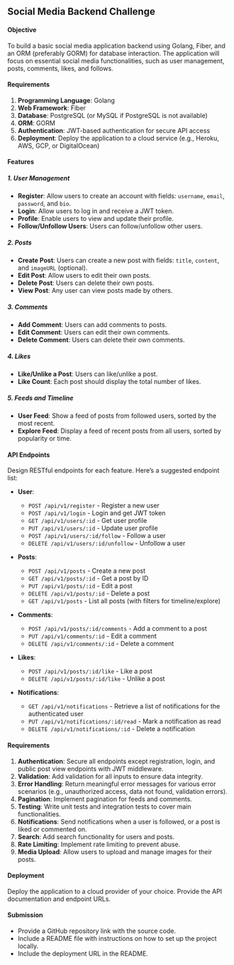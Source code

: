 ## Social Media Backend Challenge

#### Objective

To build a basic social media application backend using Golang, Fiber, and an ORM (preferably GORM) for database interaction. The application will focus on essential social media functionalities, such as user management, posts, comments, likes, and follows.

#### Requirements

1. **Programming Language**: Golang
2. **Web Framework**: Fiber
3. **Database**: PostgreSQL (or MySQL if PostgreSQL is not available)
4. **ORM**: GORM
5. **Authentication**: JWT-based authentication for secure API access
6. **Deployment**: Deploy the application to a cloud service (e.g., Heroku, AWS, GCP, or DigitalOcean)

#### Features

##### 1. **User Management**

- **Register**: Allow users to create an account with fields: `username`, `email`, `password`, and `bio`.
- **Login**: Allow users to log in and receive a JWT token.
- **Profile**: Enable users to view and update their profile.
- **Follow/Unfollow Users**: Users can follow/unfollow other users.

##### 2. **Posts**

- **Create Post**: Users can create a new post with fields: `title`, `content`, and `imageURL` (optional).
- **Edit Post**: Allow users to edit their own posts.
- **Delete Post**: Users can delete their own posts.
- **View Post**: Any user can view posts made by others.

##### 3. **Comments**

- **Add Comment**: Users can add comments to posts.
- **Edit Comment**: Users can edit their own comments.
- **Delete Comment**: Users can delete their own comments.

##### 4. **Likes**

- **Like/Unlike a Post**: Users can like/unlike a post.
- **Like Count**: Each post should display the total number of likes.

##### 5. **Feeds and Timeline**

- **User Feed**: Show a feed of posts from followed users, sorted by the most recent.
- **Explore Feed**: Display a feed of recent posts from all users, sorted by popularity or time.

#### API Endpoints

Design RESTful endpoints for each feature. Here’s a suggested endpoint list:

- **User**:

  - `POST /api/v1/register` - Register a new user
  - `POST /api/v1/login` - Login and get JWT token
  - `GET /api/v1/users/:id` - Get user profile
  - `PUT /api/v1/users/:id` - Update user profile
  - `POST /api/v1/users/:id/follow` - Follow a user
  - `DELETE /api/v1/users/:id/unfollow` - Unfollow a user

- **Posts**:

  - `POST /api/v1/posts` - Create a new post
  - `GET /api/v1/posts/:id` - Get a post by ID
  - `PUT /api/v1/posts/:id` - Edit a post
  - `DELETE /api/v1/posts/:id` - Delete a post
  - `GET /api/v1/posts` - List all posts (with filters for timeline/explore)

- **Comments**:

  - `POST /api/v1/posts/:id/comments` - Add a comment to a post
  - `PUT /api/v1/comments/:id` - Edit a comment
  - `DELETE /api/v1/comments/:id` - Delete a comment

- **Likes**:
  - `POST /api/v1/posts/:id/like` - Like a post
  - `DELETE /api/v1/posts/:id/like` - Unlike a post
- **Notifications**:
  - `GET /api/v1/notifications` - Retrieve a list of notifications for the authenticated user
  - `PUT /api/v1/notifications/:id/read` - Mark a notification as read
  - `DELETE /api/v1/notifications/:id` - Delete a notification

#### Requirements

1. **Authentication**: Secure all endpoints except registration, login, and public post view endpoints with JWT middleware.
2. **Validation**: Add validation for all inputs to ensure data integrity.
3. **Error Handling**: Return meaningful error messages for various error scenarios (e.g., unauthorized access, data not found, validation errors).
4. **Pagination**: Implement pagination for feeds and comments.
5. **Testing**: Write unit tests and integration tests to cover main functionalities.
6. **Notifications**: Send notifications when a user is followed, or a post is liked or commented on.
7. **Search**: Add search functionality for users and posts.
8. **Rate Limiting**: Implement rate limiting to prevent abuse.
9. **Media Upload**: Allow users to upload and manage images for their posts.

#### Deployment

Deploy the application to a cloud provider of your choice. Provide the API documentation and endpoint URLs.

#### Submission

- Provide a GitHub repository link with the source code.
- Include a README file with instructions on how to set up the project locally.
- Include the deployment URL in the README.
